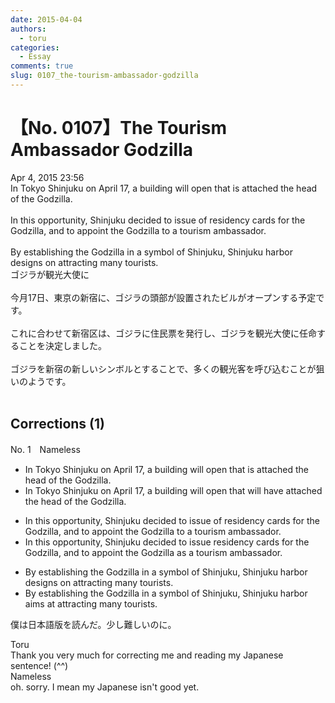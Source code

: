 ```yaml
---
date: 2015-04-04
authors:
  - toru
categories:
  - Essay
comments: true
slug: 0107_the-tourism-ambassador-godzilla
---
```


# 【No. 0107】The Tourism Ambassador Godzilla
<div class="date">Apr 4, 2015 23:56</div>
<div id="post"><div id="body_show_ori">
In Tokyo Shinjuku on April 17, a building will open that is attached the head of the Godzilla.<br/><br/>In this opportunity, Shinjuku decided to issue of residency cards for the Godzilla, and to appoint the Godzilla to a tourism ambassador.<br/><br/>By establishing the Godzilla in a symbol of Shinjuku, Shinjuku harbor designs on attracting many tourists.
</div></div>

<!-- more -->

<div id="post_ja"><div id="body_show_mo">
ゴジラが観光大使に<br/><br/>今月17日、東京の新宿に、ゴジラの頭部が設置されたビルがオープンする予定です。<br/><br/>これに合わせて新宿区は、ゴジラに住民票を発行し、ゴジラを観光大使に任命することを決定しました。<br/><br/>ゴジラを新宿の新しいシンボルとすることで、多くの観光客を呼び込むことが狙いのようです。<br/><br/>
</div></div>

## Corrections (1)
<div id="block"><div class="first_name"> No. 1　<span class="just_name">Nameless</span></div><div id="block2">
<ul class="correction_field">
<li class="incorrect">In Tokyo Shinjuku on April 17, a building will open that is attached the head of the Godzilla.</li>
<li class="corrected correct">
In Tokyo Shinjuku on April 17, a building will open that will have attached the head of the Godzilla.
</li>
</ul>
<ul class="correction_field">
<li class="incorrect">In this opportunity, Shinjuku decided to issue of residency cards for the Godzilla, and to appoint the Godzilla to a tourism ambassador.</li>
<li class="corrected correct">
In this opportunity, Shinjuku decided to issue residency cards for the Godzilla, and to appoint the Godzilla as a tourism ambassador.
</li>
</ul>
<ul class="correction_field">
<li class="incorrect">By establishing the Godzilla in a symbol of Shinjuku, Shinjuku harbor designs on attracting many tourists.</li>
<li class="corrected correct">
By establishing the Godzilla in a symbol of Shinjuku, Shinjuku harbor aims at attracting many tourists.
</li>
</ul>
<p class="comment_small">
 僕は日本語版を読んだ。少し難しいのに。
</p>

</div><div class="name"><span class="just_name">Toru</span><br>
Thank you very much for correcting me and reading my Japanese sentence! (^^)
</div>
<div class="name"><span class="just_name">Nameless</span><br>
oh. sorry. I mean my Japanese isn't good yet. 
</div>
</div>
